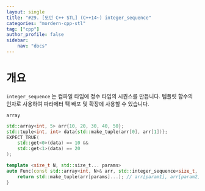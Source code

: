 ```yaml
---
layout: single
title: "#29. [모던 C++ STL] (C++14~) integer_sequence"
categories: "mordern-cpp-stl"
tag: ["cpp"]
author_profile: false
sidebar: 
    nav: "docs"
---
```


# 개요

`integer_sequence` 는 컴파일 타임에 정수 타입의 시퀀스를 만듭니다. 템플릿 함수의 인자로 사용하여 파라메터 팩 배포 및 확장에 사용할 수 있습니다.

`array`

```cpp
std::array<int, 5> arr{10, 20, 30, 40, 50};
std::tuple<int, int> data{std::make_tuple(arr[0], arr[1])};
EXPECT_TRUE(
    std::get<0>(data) == 10 &&
    std::get<1>(data) == 20 
); 
```


```cpp
template <size_t N, std::size_t... params>
auto Func(const std::array<int, N>& arr, std::integer_sequence<size_t, params...>) {
    return std::make_tuple(arr[params]...); // arr[param1], arr[param2], arr[param3] 등으로 전개됨 
}
```